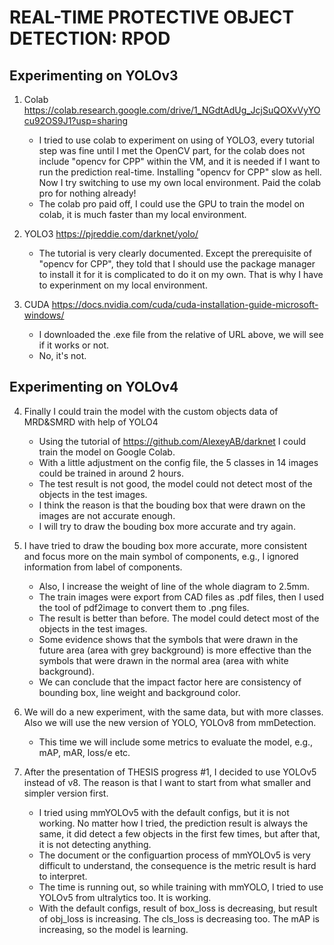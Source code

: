 # REAL-TIME PROTECTIVE OBJECT DETECTION: RPOD

## Experimenting on YOLOv3
1. Colab https://colab.research.google.com/drive/1_NGdtAdUg_JcjSuQOXvVyYOcu92OS9J1?usp=sharing
    - I tried to use colab to experiment on using of YOLO3, every tutorial step was fine until I met the OpenCV part,
    for the colab does not include "opencv for CPP" within the VM, and it is needed if I want to run the prediction real-time.
    Installing "opencv for CPP" slow as hell. Now I try switching to use my own local environment. Paid the colab pro for nothing already!
    - The colab pro paid off, I could use the GPU to train the model on colab, it is much faster than my local environment.

2. YOLO3 https://pjreddie.com/darknet/yolo/
    - The tutorial is very clearly documented. Except the prerequisite of "opencv for CPP",
    they told that I should use the package manager to install it for it is complicated to do it on my own. That is why I have to experinment on my local environment.
    
3. CUDA https://docs.nvidia.com/cuda/cuda-installation-guide-microsoft-windows/
    - I downloaded the .exe file from the relative of URL above, we will see if it works or not.
    - No, it's not.

## Experimenting on YOLOv4
4. Finally I could train the model with the custom objects data of MRD&SMRD with help of YOLO4
    - Using the tutorial of https://github.com/AlexeyAB/darknet I could train the model on Google Colab.
    - With a little adjustment on the config file, the 5 classes in 14 images could be trained in around 2 hours.
    - The test result is not good, the model could not detect most of the objects in the test images.
    - I think the reason is that the bouding box that were drawn on the images are not accurate enough.
    - I will try to draw the bouding box more accurate and try again.

5. I have tried to draw the bouding box more accurate, more consistent and focus more on the main symbol of components, e.g., I ignored information from label of components.
    - Also, I increase the weight of line of the whole diagram to 2.5mm.
    - The train images were export from CAD files as .pdf files, then I used the tool of pdf2image to convert them to .png files.
    - The result is better than before. The model could detect most of the objects in the test images.
    - Some evidence shows that the symbols that were drawn in the future area (area with grey background) is more effective than the symbols that were drawn in the normal area (area with white background).
    - We can conclude that the impact factor here are consistency of bounding box, line weight and background color.

6. We will do a new experiment, with the same data, but with more classes. Also we will use the new version of YOLO, YOLOv8 from mmDetection.
    - This time we will include some metrics to evaluate the model, e.g., mAP, mAR, loss/e etc.

7. After the presentation of THESIS progress #1, I decided to use YOLOv5 instead of v8. The reason is that I want to start from what smaller and simpler version first.
    - I tried using mmYOLOv5 with the default configs, but it is not working. No matter how I tried, the prediction result is always the same, it did detect a few objects in the first few times, but after that, it is not detecting anything.
    - The document or the configuartion process of mmYOLOv5 is very difficult to understand, the consequence is the metric result is hard to interpret.
    - The time is running out, so while training with mmYOLO, I tried to use YOLOv5 from ultralytics too. It is working.
    - With the default configs, result of box_loss is decreasing, but result of obj_loss is increasing. The cls_loss is decreasing too. The mAP is increasing, so the model is learning.